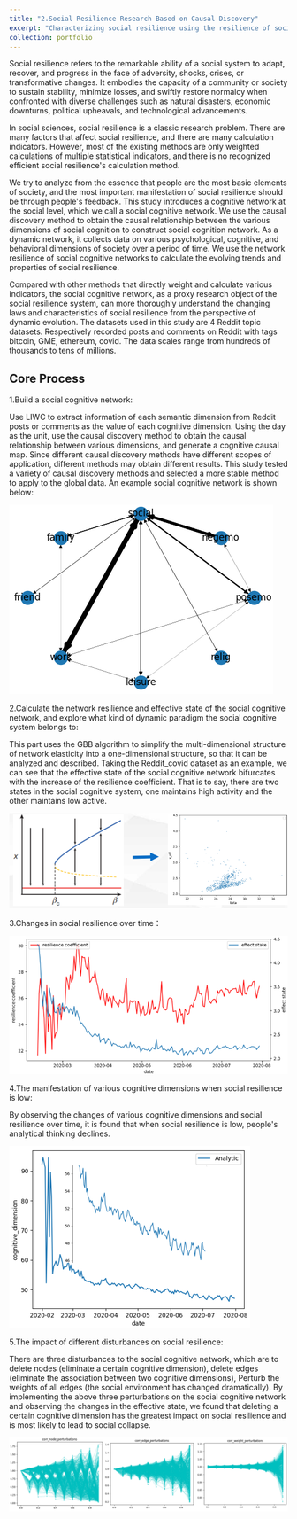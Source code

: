 ```yaml
---
title: "2.Social Resilience Research Based on Causal Discovery"
excerpt: "Characterizing social resilience using the resilience of social cognitive networks generated by causal discovery. <br/><img src='/images/Re_SR_1.png'>"
collection: portfolio
---
```


Social resilience refers to the remarkable ability of a social system to adapt, recover, and progress in the face of adversity, shocks, crises, or transformative changes. It embodies the capacity of a community or society to sustain stability, minimize losses, and swiftly restore normalcy when confronted with diverse challenges such as natural disasters, economic downturns, political upheavals, and technological advancements.

In social sciences, social resilience is a classic research problem. There are many factors that affect social resilience, and there are many calculation indicators. However, most of the existing methods are only weighted calculations of multiple statistical indicators, and there is no recognized efficient social resilience's calculation method.

We try to analyze from the essence that people are the most basic elements of society, and the most important manifestation of social resilience should be through people's feedback. This study introduces a cognitive network at the social level, which we call a social cognitive network. We use the causal discovery method to obtain the causal relationship between the various dimensions of social cognition to construct social cognition network. As a dynamic network, it collects data on various psychological, cognitive, and behavioral dimensions of society over a period of time. We use the network resilience of social cognitive networks to calculate the evolving trends and properties of social resilience.

Compared with other methods that directly weight and calculate various indicators, the social cognitive network, as a proxy research object of the social resilience system, can more thoroughly understand the changing laws and characteristics of social resilience from the perspective of dynamic evolution. The datasets used in this study are 4 Reddit topic datasets. Respectively recorded posts and comments on Reddit with tags bitcoin, GME, ethereum, covid. The data scales range from hundreds of thousands to tens of millions.

Core Process
------

1.Build a social cognitive network:

Use LIWC to extract information of each semantic dimension from Reddit posts or comments as the value of each cognitive dimension. Using the day as the unit, use the causal discovery method to obtain the causal relationship between various dimensions, and generate a cognitive causal map. Since different causal discovery methods have different scopes of application, different methods may obtain different results. This study tested a variety of causal discovery methods and selected a more stable method to apply to the global data. An example social cognitive network is shown below:

<img src='/images/Re_SR_1.png'>

2.Calculate the network resilience and effective state of the social cognitive network, and explore what kind of dynamic paradigm the social cognitive system belongs to:
   
This part uses the GBB algorithm to simplify the multi-dimensional structure of network elasticity into a one-dimensional structure, so that it can be analyzed and described. Taking the Reddit_covid dataset as an example, we can see that the effective state of the social cognitive network bifurcates with the increase of the resilience coefficient. That is to say, there are two states in the social cognitive system, one maintains high activity and the other maintains low active.

<img src='/images/Re_SR_2.png'>

3.Changes in social resilience over time：

<img src='/images/Re_SR_3.png'>

4.The manifestation of various cognitive dimensions when social resilience is low:
   
  By observing the changes of various cognitive dimensions and social resilience over time, it is found that when social resilience is low, people's analytical thinking declines.

<img src='/images/Re_SR_4.png'>

5.The impact of different disturbances on social resilience:

  There are three disturbances to the social cognitive network, which are to delete nodes (eliminate a certain cognitive dimension), delete edges (eliminate the association between two cognitive dimensions), Perturb the weights of all edges (the social environment has changed dramatically). By implementing the above three perturbations on the social cognitive network and observing the changes in the effective state, we found that deleting a certain cognitive dimension has the greatest impact on social resilience and is most likely to lead to social collapse.

<img src='/images/Re_SR_5.png'>
